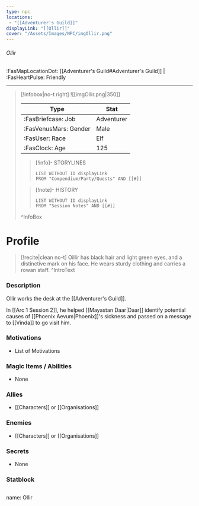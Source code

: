 ```yaml
---
type: npc
locations:
 - "[[Adventurer's Guild]]"
displayLink: "[[Ollir]]"
cover: "/Assets/Images/NPC/imgOllir.png"
---
```

###### Ollir
<span class="sub2">:FasMapLocationDot: [[Adventurer's Guild#Adventurer's Guild]] | :FasHeartPulse: Friendly </span>
___

> [!infobox|no-t right]
> ![[imgOllir.png|350]]
>
> | Type | Stat |
> | ---- | ---- |
> | :FasBriefcase: Job |  Adventurer |
> | :FasVenusMars: Gender | Male |
> | :FasUser: Race | Elf |
> | :FasClock: Age | 125 |
>
>> [!info]- STORYLINES
>>```dataview
>>LIST WITHOUT ID displayLink
>>FROM "Compendium/Party/Quests" AND [[#]]
>
>>[!note]- HISTORY
>>```dataview
>>LIST WITHOUT ID displayLink
>>FROM "Session Notes" AND [[#]]
>
>^InfoBox

# Profile

> [!recite|clean no-t]
>	Oillir has black hair and light green eyes, and a distinctive mark on his face. He wears sturdy clothing and carries a rowan staff.
>^IntroText

### Description
Ollir works the desk at the [[Adventurer's Guild]].

In [[Arc 1 Session 2]], he helped [[Mayastan Daar|Daar]] identify potential causes of [[Phoenix Aevum|Phoenix]]'s sickness and passed on a message to [[Vinda]] to go visit him.

### Motivations
- List of Motivations

### Magic Items / Abilities
- None

### Allies
- [[Characters]] or [[Organisations]]

### Enemies
- [[Characters]] or [[Organisations]]

### Secrets
- None

### Statblock
>```statblock
name: Ollir